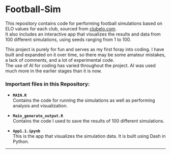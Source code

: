 # Football-Sim

This repository contains code for performing football simulations based on ELO values for each club, sourced from [clubelo.com](https://clubelo.com).  
It also includes an interactive app that visualizes the results and data from 100 different simulations, using seeds ranging from 1 to 100.  

This project is purely for fun and serves as my first foray into coding. I have built and expanded on it over time, so there may be some amateur mistakes, a lack of comments, and a lot of experimental code.  
The use of AI for coding has varied throughout the project. AI was used much more in the earlier stages than it is now.

### Important files in this Repository:

- **`MAIN.R`**  
  Contains the code for running the simulations as well as performing analysis and visualization.  

- **`Main_generate_output.R`**  
  Contains the code I used to save the results of 100 different simulations.  

- **`App1.1.ipynb`**  
  This is the app that visualizes the simulation data. It is built using Dash in Python.  

---


